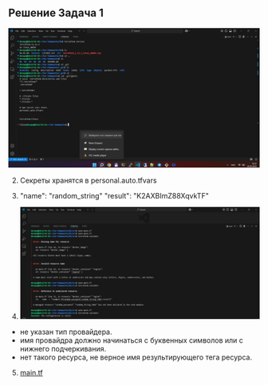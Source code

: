 ## Решение Задача 1
![terraform](https://github.com/Hoodooman/shvirtd-19/blob/main/%D0%9E%D0%B1%D0%BB%D0%B0%D1%87%D0%BD%D0%B0%D1%8F%20%D0%B8%D0%BD%D1%84%D1%80%D0%B0%D1%81%D1%82%D1%80%D1%83%D0%BA%D1%82%D1%83%D1%80%D0%B0%20Terraform/Task1/terraform.png)

2. Секреты хранятся в personal.auto.tfvars
3. "name": "random_string"
   "result": "K2AXBImZ88XqvkTF"

4. ![validate](https://github.com/Hoodooman/shvirtd-19/blob/main/%D0%9E%D0%B1%D0%BB%D0%B0%D1%87%D0%BD%D0%B0%D1%8F%20%D0%B8%D0%BD%D1%84%D1%80%D0%B0%D1%81%D1%82%D1%80%D1%83%D0%BA%D1%82%D1%83%D1%80%D0%B0%20Terraform/Task1/validate.png)
- не указан тип провайдера.
- имя провайдра должно начинаться с буквенных символов или с нижнего подчеркивания.
- нет такого ресурса, не верное имя результирующего тега ресурса.

5. [main.tf](https://github.com/Hoodooman/shvirtd-19/blob/main/%D0%9E%D0%B1%D0%BB%D0%B0%D1%87%D0%BD%D0%B0%D1%8F%20%D0%B8%D0%BD%D1%84%D1%80%D0%B0%D1%81%D1%82%D1%80%D1%83%D0%BA%D1%82%D1%83%D1%80%D0%B0%20Terraform/Task1/main.tf)
